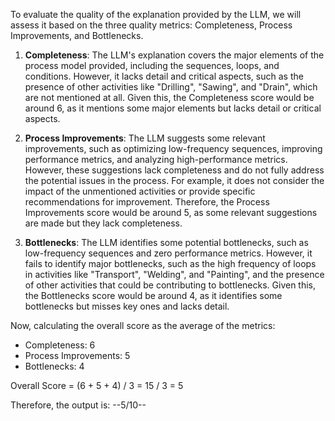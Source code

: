 To evaluate the quality of the explanation provided by the LLM, we will assess it based on the three quality metrics: Completeness, Process Improvements, and Bottlenecks.

1. **Completeness**: The LLM's explanation covers the major elements of the process model provided, including the sequences, loops, and conditions. However, it lacks detail and critical aspects, such as the presence of other activities like "Drilling", "Sawing", and "Drain", which are not mentioned at all. Given this, the Completeness score would be around 6, as it mentions some major elements but lacks detail or critical aspects.

2. **Process Improvements**: The LLM suggests some relevant improvements, such as optimizing low-frequency sequences, improving performance metrics, and analyzing high-performance metrics. However, these suggestions lack completeness and do not fully address the potential issues in the process. For example, it does not consider the impact of the unmentioned activities or provide specific recommendations for improvement. Therefore, the Process Improvements score would be around 5, as some relevant suggestions are made but they lack completeness.

3. **Bottlenecks**: The LLM identifies some potential bottlenecks, such as low-frequency sequences and zero performance metrics. However, it fails to identify major bottlenecks, such as the high frequency of loops in activities like "Transport", "Welding", and "Painting", and the presence of other activities that could be contributing to bottlenecks. Given this, the Bottlenecks score would be around 4, as it identifies some bottlenecks but misses key ones and lacks detail.

Now, calculating the overall score as the average of the metrics:

- Completeness: 6
- Process Improvements: 5
- Bottlenecks: 4

Overall Score = (6 + 5 + 4) / 3 = 15 / 3 = 5

Therefore, the output is: --5/10--